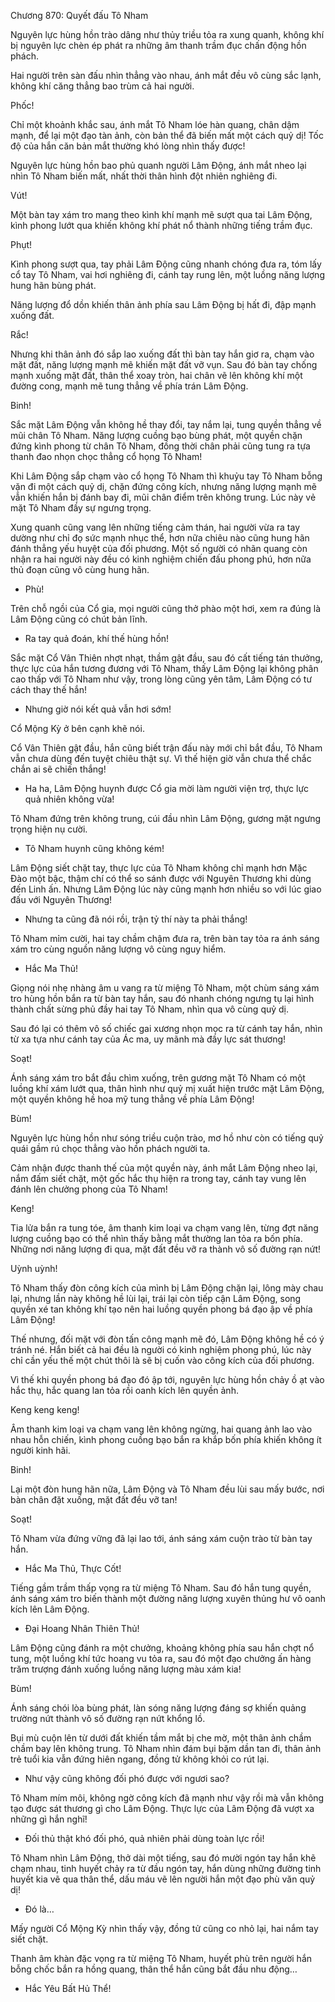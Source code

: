 




Chương 870: Quyết đấu Tô Nham


Nguyên lực hùng hồn trào dâng như thủy triều tỏa ra xung quanh, không khí bị nguyên lực chèn ép phát ra những âm thanh trầm đục chấn động hồn phách.

Hai người trên sàn đấu nhìn thẳng vào nhau, ánh mắt đều vô cùng sắc lạnh, không khí căng thẳng bao trùm cả hai người.

Phốc!

Chỉ một khoảnh khắc sau, ánh mắt Tô Nham lóe hàn quang, chân dậm mạnh, để lại một đạo tàn ảnh, còn bản thể đã biến mất một cách quỷ dị! Tốc độ của hắn căn bản mắt thường khó lòng nhìn thấy được!

Nguyên lực hùng hồn bao phủ quanh người Lâm Động, ánh mắt nheo lại nhìn Tô Nham biến mất, nhất thời thân hình đột nhiên nghiêng đi.

Vút!

Một bàn tay xám tro mang theo kình khí mạnh mẽ sượt qua tai Lâm Động, kình phong lướt qua khiến không khí phát nổ thành những tiếng trầm đục.

Phụt!

Kình phong sượt qua, tay phải Lâm Động cũng nhanh chóng đưa ra, tóm lấy cổ tay Tô Nham, vai hơi nghiêng đi, cánh tay rung lên, một luồng năng lượng hung hãn bùng phát.

Năng lượng đổ dồn khiến thân ảnh phía sau Lâm Động bị hất đi, đập mạnh xuống đất.

Rắc!

Nhưng khi thân ảnh đó sắp lao xuống đất thì bàn tay hắn giơ ra, chạm vào mặt đất, năng lượng mạnh mẽ khiến mặt đất vỡ vụn. Sau đó bàn tay chống mạnh xuống mặt đất, thân thể xoay tròn, hai chân vẽ lên không khí một đường cong, mạnh mẽ tung thẳng về phía trán Lâm Động.

Binh!

Sắc mặt Lâm Động vẫn không hề thay đổi, tay nắm lại, tung quyền thẳng về mũi chân Tô Nham. Năng lượng cuồng bạo bùng phát, một quyền chặn đứng kình phong từ chân Tô Nham, đồng thời chân phải cũng tung ra tựa thanh đao nhọn chọc thẳng cổ họng Tô Nham!

Khi Lâm Động sắp chạm vào cổ họng Tô Nham thì khuỷu tay Tô Nham bỗng vặn đi một cách quỷ dị, chặn đứng công kích, nhưng năng lượng mạnh mẽ vẫn khiến hắn bị đánh bay đi, mũi chân điểm trên không trung. Lúc này vẻ mặt Tô Nham đầy sự ngưng trọng.

Xung quanh cũng vang lên những tiếng cảm thán, hai người vừa ra tay dường như chỉ đọ sức mạnh nhục thể, hơn nữa chiêu nào cũng hung hãn đánh thẳng yếu huyệt của đối phương. Một số người có nhãn quang còn nhận ra hai người này đều có kinh nghiệm chiến đấu phong phú, hơn nữa thủ đoạn cũng vô cùng hung hãn.

- Phù!

Trên chỗ ngồi của Cổ gia, mọi người cũng thở phào một hơi, xem ra đúng là Lâm Động cũng có chút bản lĩnh.

- Ra tay quả đoán, khí thế hùng hồn!

Sắc mặt Cổ Vân Thiên nhợt nhạt, thầm gật đầu, sau đó cất tiếng tán thưởng, thực lực của hắn tương đương với Tô Nham, thấy Lâm Động lại không phân cao thấp với Tô Nham như vậy, trong lòng cũng yên tâm, Lâm Động có tư cách thay thế hắn!

- Nhưng giờ nói kết quả vẫn hơi sớm!

Cổ Mộng Kỳ ở bên cạnh khẽ nói.

Cổ Vân Thiên gật đầu, hắn cũng biết trận đấu này mới chỉ bắt đầu, Tô Nham vẫn chưa dùng đến tuyệt chiêu thật sự. Vì thế hiện giờ vẫn chưa thể chắc chắn ai sẽ chiến thắng!

- Ha ha, Lâm Động huynh được Cổ gia mời làm người viện trợ, thực lực quả nhiên không vừa!

Tô Nham đứng trên không trung, cúi đầu nhìn Lâm Động, gương mặt ngưng trọng hiện nụ cười.

- Tô Nham huynh cũng không kém!

Lâm Động siết chặt tay, thực lực của Tô Nham không chỉ mạnh hơn Mặc Đào một bậc, thậm chí có thể so sánh được với Nguyên Thương khi dùng đến Linh ấn. Nhưng Lâm Động lúc này cũng mạnh hơn nhiều so với lúc giao đấu với Nguyên Thương!

- Nhưng ta cũng đã nói rồi, trận tỷ thí này ta phải thắng!

Tô Nham mỉm cười, hai tay chầm chậm đưa ra, trên bàn tay tỏa ra ánh sáng xám tro cùng nguồn năng lượng vô cùng nguy hiểm.

- Hắc Ma Thủ!

Giọng nói nhẹ nhàng âm u vang ra từ miệng Tô Nham, một chùm sáng xám tro hùng hồn bắn ra từ bàn tay hắn, sau đó nhanh chóng ngưng tụ lại hình thành chất sừng phủ đầy hai tay Tô Nham, nhìn qua vô cùng quỷ dị.

Sau đó lại có thêm vô số chiếc gai xương nhọn mọc ra từ cánh tay hắn, nhìn từ xa tựa như cánh tay của Ác ma, uy mãnh mà đầy lực sát thương!

Soạt!

Ánh sáng xám tro bắt đầu chìm xuống, trên gương mặt Tô Nham có một luồng khí xám lướt qua, thân hình như quỷ mị xuất hiện trước mặt Lâm Động, một quyền không hề hoa mỹ tung thẳng về phía Lâm Động!

Bùm!

Nguyên lực hùng hồn như sóng triều cuộn trào, mơ hồ như còn có tiếng quỷ quái gầm rú chọc thẳng vào hồn phách người ta.

Cảm nhận được thanh thế của một quyền này, ánh mắt Lâm Động nheo lại, nắm đấm siết chặt, một gốc hắc thụ hiện ra trong tay, cánh tay vung lên đánh lên chưởng phong của Tô Nham!

Keng!

Tia lửa bắn ra tung tóe, âm thanh kim loại va chạm vang lên, từng đợt năng lượng cuồng bạo có thể nhìn thấy bằng mắt thường lan tỏa ra bốn phía. Những nơi năng lượng đi qua, mặt đất đều vỡ ra thành vô số đường rạn nứt!

Uỳnh uỳnh!

Tô Nham thấy đòn công kích của mình bị Lâm Động chặn lại, lông mày chau lại, nhưng lần này không hề lùi lại, trái lại còn tiếp cận Lâm Động, song quyền xé tan không khí tạo nên hai luồng quyền phong bá đạo ập về phía Lâm Động!

Thế nhưng, đối mặt với đòn tấn công mạnh mẽ đó, Lâm Động không hề có ý tránh né. Hắn biết cả hai đều là người có kinh nghiệm phong phú, lúc này chỉ cần yếu thế một chút thôi là sẽ bị cuốn vào công kích của đối phương.

Vì thế khi quyền phong bá đạo đó ập tới, nguyên lực hùng hồn chảy ồ ạt vào hắc thụ, hắc quang lan tỏa rồi oanh kích lên quyền ảnh.

Keng keng keng!

Âm thanh kim loại va chạm vang lên không ngừng, hai quang ảnh lao vào nhau hỗn chiến, kình phong cuồng bạo bắn ra khắp bốn phía khiến không ít người kinh hãi.

Binh!

Lại một đòn hung hãn nữa, Lâm Động và Tô Nham đều lùi sau mấy bước, nơi bàn chân đặt xuống, mặt đất đều vỡ tan!

Soạt!

Tô Nham vừa đứng vững đã lại lao tới, ánh sáng xám cuộn trào từ bàn tay hắn.

- Hắc Ma Thủ, Thực Cốt!

Tiếng gầm trầm thấp vọng ra từ miệng Tô Nham. Sau đó hắn tung quyền, ánh sáng xám tro biến thành một đường năng lượng xuyên thủng hư vô oanh kích lên Lâm Động.

- Đại Hoang Nhân Thiên Thủ!

Lâm Động cũng đánh ra một chưởng, khoảng không phía sau hắn chợt nổ tung, một luồng khí tức hoang vu tỏa ra, sau đó một đạo chưởng ấn hàng trăm trượng đánh xuống luồng năng lượng màu xám kia!

Bùm!

Ánh sáng chói lòa bùng phát, làn sóng năng lượng đáng sợ khiến quảng trường nứt thành vô số đường rạn nứt khổng lồ.

Bụi mù cuộn lên từ dưới đất khiến tầm mắt bị che mờ, một thân ảnh chầm chầm bay lên không trung. Tô Nham nhìn đám bụi bặm dần tan đi, thân ảnh trẻ tuổi kia vẫn đứng hiên ngang, đồng tử không khỏi co rút lại.

- Như vậy cũng không đối phó được với ngươi sao?

Tô Nham mím môi, không ngờ công kích đã mạnh như vậy rồi mà vẫn không tạo được sát thương gì cho Lâm Động. Thực lực của Lâm Động đã vượt xa những gì hắn nghĩ!

- Đối thủ thật khó đối phó, quả nhiên phải dùng toàn lực rồi!

Tô Nham nhìn Lâm Động, thở dài một tiếng, sau đó mười ngón tay hắn khẽ chạm nhau, tinh huyết chảy ra từ đầu ngón tay, hắn dùng những đường tinh huyết kia vẽ qua thân thể, dấu máu vẽ lên người hắn một đạo phù văn quỷ dị!

- Đó là…

Mấy người Cổ Mộng Kỳ nhìn thấy vậy, đồng tử cũng co nhỏ lại, hai nắm tay siết chặt.

Thanh âm khàn đặc vọng ra từ miệng Tô Nham, huyết phù trên người hắn bỗng chốc bắn ra hồng quang, thân thể hắn cũng bắt đầu nhu động…

- Hắc Yêu Bất Hủ Thể!




